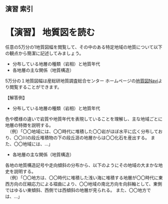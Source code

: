 ## 演習 索引
# 【演習】 地質図を読む

任意の5万分の1地質図幅を閲覧して、その中のある特定地域の地質について以下の観点から簡潔に記述してみましょう。

* 分布している地層の種類（岩相）と地質年代
* 各地層の主な関係（地質構造）

5万分の１地質図幅は産総研地質調査総合センター ホームページの[地質図Navi](https://gbank.gsj.jp/geonavi/geonavi.php)より閲覧することができます。

【解答例】

* 分布している地層の種類（岩相）と地質年代  

色や模様の違いで岩質や地質年代を表現していることを理解し、主な地域ごとに地層の特徴を説明する。  
　（例）「〇〇地域には、〇〇時代に堆積した〇〇岩がほぼ水平に広く分布しており、〇〇川の段丘堆積物の下の段丘涯の地層からは〇〇化石を産出する。  また、〇〇地域には、...」　

* 各地層の主な関係（地質構造）  

各地の地質構造記号や走向傾斜の分布から、以下のようにその地域の大まかな地史を説明する。  
　（例）「〇〇地方は、〇〇時代に堆積した浅い海に堆積する地層が〇〇時代に東西方向の圧縮応力による褶曲により、〇〇地域の南北方向を向斜軸として、東側ではゆるい東傾斜、西側では西傾斜の地層が見られる。   また、〇〇地方では、...」